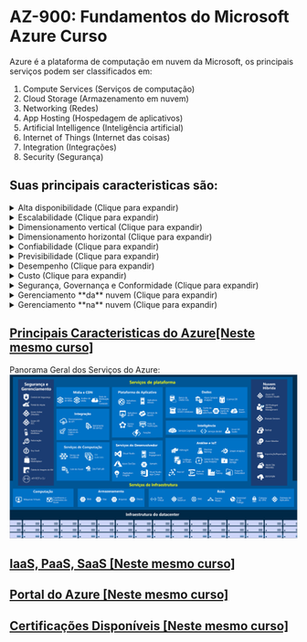 # AZ-900: Fundamentos do Microsoft Azure Curso

Azure é a plataforma de computação em nuvem da Microsoft, os principais
serviços podem ser classificados em:

1. Compute Services (Serviços de computação)
2. Cloud Storage (Armazenamento em nuvem)
3. Networking (Redes)
4. App Hosting (Hospedagem de aplicativos)
5. Artificial Intelligence (Inteligência artificial)
6. Internet of Things (Internet das coisas)
7. Integration (Integrações)
8. Security (Segurança)

## Suas principais caracteristicas são:
<details>
    <summary>Alta disponibilidade (Clique para expandir)</summary>
Quando um aplicativo, serviço ou qualquer recurso de TI é implantado, eles devem estar disponíveis quando necessário.
A alta disponibilidade se concentra em garantir a disponibilidade máxima, independentemente de interrupções ou eventos que possam ocorrer.
</details>

<details>
    <summary>Escalabilidade (Clique para expandir)</summary>
Outro grande benefício da computação em nuvem é a escalabilidade dos recursos de nuvem. A escalabilidade refere-se à capacidade de ajustar recursos
para atender à demanda. Se experimentarmos um pico repentino de tráfego e seus sistemas ficarem sobrecarregados, a capacidade de escalar significa
que poderá adicionar mais recursos para lidar melhor com o aumento da demanda.
O outro benefício da escalabilidade é não pagar além do necessário pelos serviços. Como a nuvem é um modelo baseado em consumo,
o usuário paga apenas pelo que usa. Se a demanda cair, poderá reduzir seus recursos e, assim, reduzir seus custos.
A escala geralmente vem em duas variedades: vertical e horizontal.

1. A escala vertical se concentra em aumentar ou diminuir a capacidade dos recursos.
2. A escala horizontal é adição ou subtração do número de recursos.
</details>

<details>
    <summary>Dimensionamento vertical (Clique para expandir)</summary>
Com a escala vertical, se um aplicativo precisasse de mais capacidade de processamento, poderia escalar verticalmente, com a alocação de mais CPUs ou
RAM à máquina virtual. Por outro lado, se percebesse que superestimou as necessidades, poderia reduzir verticalmente, diminuindo as especificações
de CPU ou RAM.
</details>

<details>
    <summary>Dimensionamento horizontal (Clique para expandir)</summary>
Com a escala horizontal, se você experimentasse um salto repentino acentuado na demanda, seus recursos implantados poderiam ser expandidos
(automaticamente ou manualmente). Por exemplo, você pode adicionar máquinas virtuais ou contêineres por meio da expansão. Da mesma forma, se houver
uma queda significativa na demanda, os recursos implantados poderão ser reduzidos horizontalmente (de maneira automática ou manual).
</details>

<details>
    <summary>Confiabilidade (Clique para expandir)</summary>
Resiliência é a capacidade que um sistema tem de se recuperar de falhas e continuar funcionando. Devido ao design descentralizado, a nuvem naturalmente
dá suporte a uma infraestrutura confiável e resiliente. Com um design descentralizado, a nuvem permite que você tenha recursos implantados em várias
regiões do mundo. Com essa escala global, mesmo que ocorra um evento catastrófico em uma região, as outras regiões ainda estarão em funcionamento.
Você pode criar aplicativos para aproveitar automaticamente essa confiabilidade maior. Em alguns casos, o próprio ambiente de nuvem mudará
automaticamente para uma região diferente, sem que você precise realizar nenhuma ação.
</details>

<details>
    <summary>Previsibilidade (Clique para expandir)</summary>
A previsibilidade na nuvem permite que você avance com confiança. A previsibilidade pode se concentrar na previsibilidade de desempenho ou na
previsibilidade de custo.
</details>

<details>
    <summary>Desempenho (Clique para expandir)</summary>
A previsibilidade de desempenho se concentra em prever os recursos necessários para oferecer uma experiência positiva aos clientes. O dimensionamento
automático, o balanceamento de carga e a alta disponibilidade são apenas alguns dos conceitos de nuvem que dão suporte à previsibilidade de desempenho.
Se de repente você precisar de mais recursos, o dimensionamento automático poderá implantar recursos adicionais para atender à demanda e depois reduzir
a implantação quando a demanda cair. Ou se o tráfego estiver bem concentrado em uma área, o balanceamento de carga ajudará a redirecionar parte da
sobrecarga para áreas menos sobrecarregadas.
</details>

<details>
    <summary>Custo (Clique para expandir)</summary>
A previsibilidade de custos se concentra em prever o custo dos gastos com a nuvem. Ela permite acompanhar o uso de recursos em tempo real,
monitorar os recursos para garantir a maior eficiência de uso possível e aplicar a análise de dados para encontrar padrões e tendências que ajudam a
planejar melhor as implantações de recursos. Operando na nuvem e usando a análise e as informações da nuvem, é possível prever custos futuros e
ajustar os recursos conforme o necessário.
</details>

<details>
    <summary>Segurança, Governança e Conformidade (Clique para expandir)</summary>
Modelos de conjunto ajudam a garantir que todos os seus recursos implantados atendam aos padrões corporativos e aos requisitos regulatórios
governamentais. Além disso, é possível atualizar todos os seus recursos implantados com novos padrões à medida que os padrões são alterados.
A auditoria baseada em nuvem ajuda a sinalizar qualquer recurso que esteja fora de conformidade com seus padrões corporativos e fornece estratégias
de mitigação. Dependendo do modelo operacional, patches de software e atualizações também podem ser aplicados automaticamente, o que ajuda na
governança e na segurança.
Em relação à segurança, você pode encontrar uma solução de nuvem que atenda às suas necessidades de segurança. Se você quiser o controle máximo da
segurança, a infraestrutura como serviço fornecerá recursos físicos, mas permitirá que você gerencie os sistemas operacionais e o software instalado,
incluindo aplicação de patches e manutenção. Se você quiser que a aplicação de patches e a manutenção sejam tratadas automaticamente, as implantações
de plataforma como serviço ou software como serviço podem ser as melhores estratégias de nuvem para você.
E como a nuvem se destina a uma entrega de recursos de TI via Internet, os provedores de nuvem normalmente são adequados para lidar com situações como
ataques de DDoS (negação de serviço distribuído), tornando sua rede mais robusta e segura.
</details>

<details>
    <summary>Gerenciamento **da** nuvem (Clique para expandir)</summary>
1. Escalar automaticamente a implantação de recursos com base na necessidade.
2. Implantar recursos com base em um modelo pré-configurado, removendo a necessidade de configuração manual.
3. Monitorar a integridade dos recursos e substituir automaticamente os recursos com falha.
4. Receber alertas automáticos com base em métricas configuradas, de modo a ficar ciente do desempenho em tempo real.
</details>

<details>
    <summary>Gerenciamento **na** nuvem (Clique para expandir)</summary>
1. Por meio de um portal da Web.
2. Usando uma interface de linha de comando.
3. Usando APIs.
4. Usando o PowerShell.
</details>

## [Principais Caracteristicas do Azure[Neste mesmo curso]](azure/README.md)
Panorama Geral dos Serviços do Azure:
![AzureServices](azure/azure_services.png)
## [IaaS, PaaS, SaaS [Neste mesmo curso]](iaas_paas_saas.md)
## [Portal do Azure [Neste mesmo curso]](img/README.md)
## [Certificações Disponíveis [Neste mesmo curso]](certificacoes/README.md)




